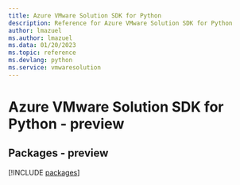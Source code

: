 ```yaml
---
title: Azure VMware Solution SDK for Python
description: Reference for Azure VMware Solution SDK for Python
author: lmazuel
ms.author: lmazuel
ms.data: 01/20/2023
ms.topic: reference
ms.devlang: python
ms.service: vmwaresolution
---
```

# Azure VMware Solution SDK for Python - preview
## Packages - preview
[!INCLUDE [packages](vmware-solution-index.md)]
